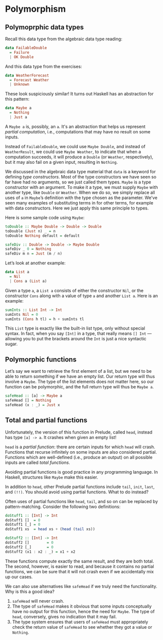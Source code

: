 # Polymorphism

## Polymoprphic data types

Recall this data type from the algebraic data type reading:

```Haskell
data FailableDouble
  = Failure
  | OK Double
```

And this data type from the exercises:

```Haskell
data WeatherForecast
  = Forecast Weather
  | Unknown
```

These look suspiciously similar! It turns out Haskell has an abstraction for
this pattern:

```Haskell
data Maybe a
  = Nothing
  | Just a
```

A `Maybe a` is, possibly, an `a`. It's an abstraction that helps us represent
_partial computation_, i.e., computations that may have no result on some
inputs.

Instead of `FailableDouble`, we could use `Maybe Double`, and instead of
`WeatherResult`, we could use `Maybe Weather`, to indicate that when a
computation succeeds, it will produce a `Double` (or `Weather`, respectively),
but it may also fail on a given input, resulting in `Nothing`.

We discussed in the algebraic data type material that `data` is a keyword for
defining _type constructors_. Most of the type constructors we have seen so far
have had no arguments, so we just called them types.
`Maybe` is a type constructor with an argument. To make it a type,
we must supply `Maybe` with another type, like `Double` or `Weather`. When we
do so, we simply replace all uses of `a` in `Maybe`’s definition with the type
chosen as the parameter. We've seen many examples of substituting terms in for
other terms, for example with data constructors. Here we just apply this same
principle to types.

Here is some sample code using `Maybe`:

```Haskell
toDouble :: Maybe Double -> Double -> Double
toDouble (Just n) _ = n
toDouble Nothing default = default

safeDiv :: Double -> Double -> Maybe Double
safeDiv _ 0 = Nothing
safeDiv m n = Just (m / n)
```

Let’s look at another example:

```Haskell
data List a
  = Nil
  | Cons a (List a)
```

Given a type `a`, a `List a` consists of either the constructor `Nil`, or the
constructor `Cons` along with a value of type `a` and another `List a`.
Here is an example:

```Haskell
sumInts :: List Int -> Int
sumInts Nil = 0
sumInts (Cons h tl) = h + sumInts tl
```

This `List` type is exactly like the built-in list type, only without special
syntax. In fact, when you say `[Int]` in a type, that really means `[] Int`
— allowing you to put the brackets around the `Int` is just a nice syntactic
sugar.

## Polymorphic functions

Let’s say we want to retrieve the first element of a list, but we need to be
able to return something if we have an empty list. Our return type will thus
involve a `Maybe`. The type of the list elements does not matter here, so our
function can be polymorphic, and the full return type will thus be `Maybe a`.

```Haskell
safeHead :: [a] -> Maybe a
safeHead [] = Nothing
safeHead (x : _) = Just x
```

## Total and partial functions

Unfortunately, the version of this function in Prelude, called `head`, instead
has type `[a] -> a`. It crashes when given an empty list!

`head` is a _partial function_: there are certain inputs for which `head` will
crash. Functions that recurse infinitely on some inputs are also considered
partial. Functions which are well-defined (i.e., produce an output)
on all possible inputs are called _total functions_.

Avoiding partial functions is good practice in any programming language. In
Haskell, structures like `Maybe` make this easier.

In addition to `head`, other Prelude partial functions include `tail`, `init`,
`last`, and `(!!)`. You should avoid using partial functions. What to do
instead?

Often uses of partial functions like `head`, `tail`, and so on can be replaced
by pattern-matching. Consider the following two definitions:

```Haskell
doStuff1 :: [Int] -> Int
doStuff1 []  = 0
doStuff1 [_] = 0
doStuff1 xs  = head xs + (head (tail xs))

doStuff2 :: [Int] -> Int
doStuff2 []        = 0
doStuff2 [_]       = 0
doStuff2 (x1 : x2 : _) = x1 + x2
```

These functions compute exactly the same result, and they are both total. The
second, however, is easier to read, and because it contains no partial
functions, we can be sure that it will not crash even if we accidentally
mix up our cases.

We can also use alternatives like `safeHead` if we truly need the functionality.
Why is this a good idea?

1. `safeHead` will never crash.
2. The type of `safeHead` makes it obvious that some inputs conceptually have no
    output for this function, hence the need for `Maybe`. The type of `head`,
    conversely, gives no indication that it may fail.
3. The type system ensures that users of `safeHead` must appropriately check
    the return value of `safeHead` to see whether they got a value or
    `Nothing`.
